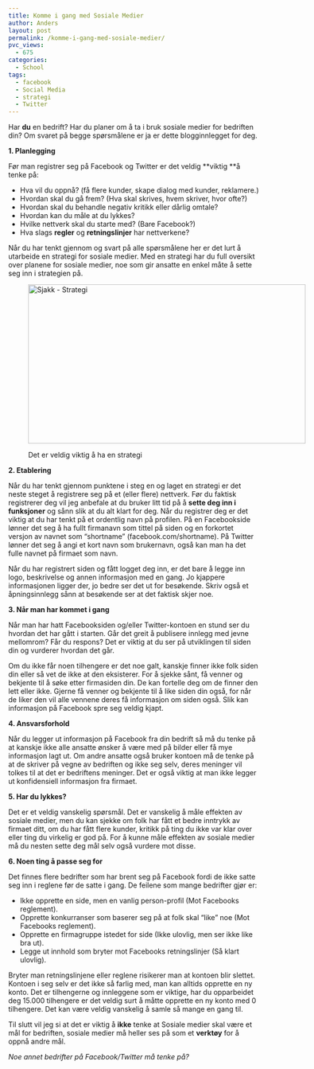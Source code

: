 ```yaml
---
title: Komme i gang med Sosiale Medier
author: Anders
layout: post
permalink: /komme-i-gang-med-sosiale-medier/
pvc_views:
  - 675
categories:
  - School
tags:
  - facebook
  - Social Media
  - strategi
  - Twitter
---
```

Har **du** en bedrift? Har du planer om å ta i bruk sosiale medier for bedriften din? Om svaret på begge spørsmålene er ja er dette blogginnlegget for deg.

**1. Planlegging**

Før man registrer seg på Facebook og Twitter er det veldig **viktig **å tenke på:

  * Hva vil du oppnå? (få flere kunder, skape dialog med kunder, reklamere.)
  * Hvordan skal du gå frem? (Hva skal skrives, hvem skriver, hvor ofte?)
  * Hvordan skal du behandle negativ kritikk eller dårlig omtale?
  * Hvordan kan du måle at du lykkes?
  * Hvilke nettverk skal du starte med? (Bare Facebook?)
  * Hva slags **regler** og **retningslinjer** har nettverkene?

Når du har tenkt gjennom og svart på alle spørsmålene her er det lurt å utarbeide en strategi for sosiale medier. Med en strategi har du full oversikt over planene for sosiale medier, noe som gir ansatte en enkel måte å sette seg inn i strategien på.<figure id="attachment_365" style="width: 558px;" class="wp-caption aligncenter">

[<img class="size-large wp-image-365 " title="Strategy" src="http://andeers.com/wordpress/wp-content/uploads/2011/10/strategy-620x356.jpg" alt="Sjakk - Strategi" width="558" height="320" />][1]<figcaption class="wp-caption-text">Det er veldig viktig å ha en strategi</figcaption></figure> 

**2. Etablering**

Når du har tenkt gjennom punktene i steg en og laget en strategi er det neste steget å registrere seg på et (eller flere) nettverk. Før du faktisk registrerer deg vil jeg anbefale at du bruker litt tid på å **sette deg inn i funksjoner** og sånn slik at du alt klart for deg. Når du registrer deg er det viktig at du har tenkt på et ordentlig navn på profilen. På en Facebookside lønner det seg å ha fullt firmanavn som tittel på siden og en forkortet versjon av navnet som &#8220;shortname&#8221; (facebook.com/shortname). På Twitter lønner det seg å angi et kort navn som brukernavn, også kan man ha det fulle navnet på firmaet som navn.

<!--more-->

Når du har registrert siden og fått logget deg inn, er det bare å legge inn logo, beskrivelse og annen informasjon med en gang. Jo kjappere informasjonen ligger der, jo bedre ser det ut for besøkende. Skriv også et åpningsinnlegg sånn at besøkende ser at det faktisk skjer noe.

**3. Når man har kommet i gang**

Når man har hatt Facebooksiden og/eller Twitter-kontoen en stund ser du hvordan det har gått i starten. Går det greit å publisere innlegg med jevne mellomrom? Får du respons? Det er viktig at du ser på utviklingen til siden din og vurderer hvordan det går.

Om du ikke får noen tilhengere er det noe galt, kanskje finner ikke folk siden din eller så vet de ikke at den eksisterer. For å sjekke sånt, få venner og bekjente til å søke etter firmasiden din. De kan fortelle deg om de finner den lett eller ikke. Gjerne få venner og bekjente til å like siden din også, for når de liker den vil alle vennene deres få informasjon om siden også. Slik kan informasjon på Facebook spre seg veldig kjapt.

**4. Ansvarsforhold**

Når du legger ut informasjon på Facebook fra din bedrift så må du tenke på at kanskje ikke alle ansatte ønsker å være med på bilder eller få mye informasjon lagt ut. Om andre ansatte også bruker kontoen må de tenke på at de skriver på vegne av bedriften og ikke seg selv, deres meninger vil tolkes til at det er bedriftens meninger. Det er også viktig at man ikke legger ut konfidensiell informasjon fra firmaet.

**5. Har du lykkes?**

Det er et veldig vanskelig spørsmål. Det er vanskelig å måle effekten av sosiale medier, men du kan sjekke om folk har fått et bedre inntrykk av firmaet ditt, om du har fått flere kunder, kritikk på ting du ikke var klar over eller ting du virkelig er god på. For å kunne måle effekten av sosiale medier må du nesten sette deg mål selv også vurdere mot disse.

**6. Noen ting å passe seg for**

Det finnes flere bedrifter som har brent seg på Facebook fordi de ikke satte seg inn i reglene før de satte i gang. De feilene som mange bedrifter gjør er:

  * Ikke opprette en side, men en vanlig person-profil (Mot Facebooks reglement).
  * Opprette konkurranser som baserer seg på at folk skal &#8220;like&#8221; noe (Mot Facebooks reglement).
  * Opprette en firmagruppe istedet for side (Ikke ulovlig, men ser ikke like bra ut).
  * Legge ut innhold som bryter mot Facebooks retningslinjer (Så klart ulovlig).

Bryter man retningslinjene eller reglene risikerer man at kontoen blir slettet. Kontoen i seg selv er det ikke så farlig med, man kan alltids opprette en ny konto. Det er tilhengerne og innleggene som er viktige, har du opparbeidet deg 15.000 tilhengere er det veldig surt å måtte opprette en ny konto med 0 tilhengere. Det kan være veldig vanskelig å samle så mange en gang til.

Til slutt vil jeg si at det er viktig å **ikke** tenke at Sosiale medier skal være et mål for bedriften, sosiale medier må heller ses på som et **verktøy** for å oppnå andre mål.

*Noe annet bedrifter på Facebook/Twitter må tenke på?*

 [1]: /wp-content/uploads/2011/10/strategy.jpg